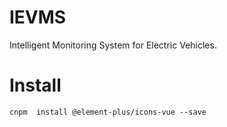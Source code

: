 # IEVMS

Intelligent Monitoring System for Electric Vehicles.

# Install

```
cnpm  install @element-plus/icons-vue --save
```
